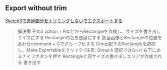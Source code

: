 ## Export without trim

[Sketch3で透過部分をトリミングしないでエクスポートする](http://ichigoro.hatenablog.com/entry/2016/07/18/133628)
> 解決策 その2
> option + RなどからRectangleを作成し、サイズを書き出しサイズにする
> Rectangleの色を透過にする
> 該当画像とRectangleの位置をあわせcommand + Gでグループ化する
> Group配下のRectangleを選択し、Make Exportableをクリック (注意: Groupを選択ではない)
> 右下にあるナイフボタンを押す
> Rectangleと同サイズの書き出しエリアが作成される
> 書き出す 

